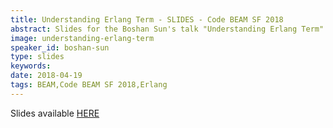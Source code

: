 ```yaml
---
title: Understanding Erlang Term - SLIDES - Code BEAM SF 2018
abstract: Slides for the Boshan Sun's talk "Understanding Erlang Term" - Code BEAM SF 2018
image: understanding-erlang-term
speaker_id: boshan-sun
type: slides
keywords: 
date: 2018-04-19
tags: BEAM,Code BEAM SF 2018,Erlang
---
```

Slides available <a href="/uploads/media/default/0001/01/01ca8038e312cf80c6e4cd089beeba39a1a20422.pdf" target="_blank">HERE</a>

